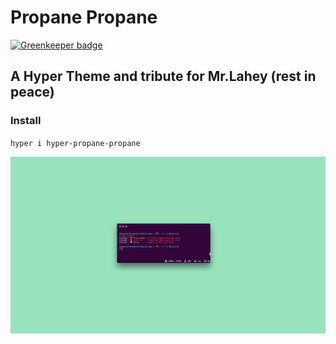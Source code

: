 # Propane Propane

[![Greenkeeper badge](https://badges.greenkeeper.io/stevenselcuk/hyper-propane-propane.svg)](https://greenkeeper.io/)

## A Hyper Theme and tribute for Mr.Lahey (rest in peace)

### Install
`hyper i hyper-propane-propane`


![Propane Propane Screenshot](https://raw.githubusercontent.com/stevenselcuk/hyper-propane-propane/master/screenshot.png)

